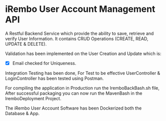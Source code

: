 # iRembo User Account Management API

A Restful Backend Service which provide the ability to save, retrieve and verify User Information.
It contains CRUD Operations (CREATE, READ, UPDATE & DELETE).

Validation has been implemented on the User Creation and Update which is:
- [x] Email checked for Uniqueness.

Integration Testing has been done, For Test to be effective UserController & LoginController 
has been tested using Postman.

For compiling the application in Production run the IremboBackBash.sh
file, After successful packaging you can now run the MavenBash in
the IremboDeployment Project.

The iRembo User Account Software has been Dockerized both the Database & App.